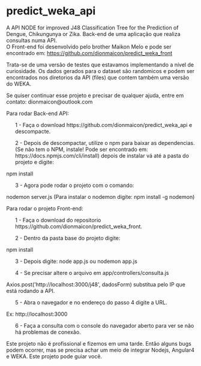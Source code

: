 # predict_weka_api
A API NODE for improved J48 Classification Tree for the Prediction of Dengue, Chikungunya or Zika.
Back-end de uma aplicação que realiza consultas numa API. <br>
O Front-end foi desenvolvido pelo brother Maikon Melo e pode ser encontrado em:
https://github.com/dionmaicon/predict_weka_front
<p>
Trata-se de uma versão de testes que estavamos implementando a nível de curiosidade. Os dados gerados para o dataset são randomicos e podem ser encontrados nos diretorios da API (files) que contem também uma versão do WEKA.</p> Se quiser continuar esse projeto e precisar de qualquer ajuda, entre em contato: dionmaicon@outlook.com

Para rodar Back-end API:

<ol>1 - Faça o download https://github.com/dionmaicon/predict_weka_api e descompacte.</ol>
<ol>2 - Depois de descompactar, utilize o npm para baixar as dependencias. (Se não tem o NPM, instale! Pode ser encontrado em: https://docs.npmjs.com/cli/install) depois de instalar vá até a pasta do projeto e digite:</ol>
npm install
<ol>3 - Agora pode rodar o projeto com o comando:</ol>
nodemon server.js
(Para instalar o nodemon digite: npm install -g nodemon)

Para rodar o projeto Front-end:

<ol>1 - Faça o download do repositorio https://github.com/dionmaicon/predict_weka_front.</ol>
<ol>2 - Dentro da pasta base do projeto digite:</ol>
npm install
<ol>3 - Depois digite: node app.js ou nodemon app.js</ol>
<ol>4 - Se precisar altere o arquivo em app/controllers/consulta.js</ol>
Axios.post('http://localhost:3000/j48', dadosForm) substitua pelo IP que está rodando a API.
<ol>5 - Abra o navegador e no endereço do passo 4 digite a URL.</ol>
Ex: http://localhost:3000
<ol>6 - Faça a consulta com o console do navegador aberto para ver se não há problemas de conexão.</ol>
Este projeto não é profissional e fizemos em uma tarde. Então alguns bugs podem ocorrer, mas se precisa achar um meio de integrar Nodejs, Angular4 e WEKA. Este projeto pode guiar você.
